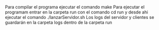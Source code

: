Para compilar el programa ejecutar el comando make
Para ejecutar el programam entrar en la carpeta run con el comando cd run y
	desde ahi ejecutar el comando ./lanzarServidor.sh
Los logs del servidor y clientes se guardarán en la carpeta logs dentro de la carpeta run

